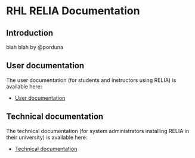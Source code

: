 # RHL RELIA Documentation

## Introduction

blah blah by @porduna

## User documentation

The user documentation (for students and instructors using RELIA) is available here:
 * [User documentation](user-docs.md)

## Technical documentation

The technical documentation (for system administrators installing RELIA in their university) is available here:

 * [Technical documentation](technical-docs.md)
